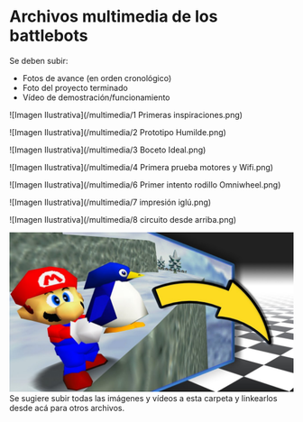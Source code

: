 # Archivos multimedia de los battlebots

Se deben subir:
- Fotos de avance (en orden cronológico)
- Foto del proyecto terminado
- Vídeo de demostración/funcionamiento

![Imagen Ilustrativa](/multimedia/1 Primeras inspiraciones.png)

![Imagen Ilustrativa](/multimedia/2 Prototipo Humilde.png)

![Imagen Ilustrativa](/multimedia/3 Boceto Ideal.png)

![Imagen Ilustrativa](/multimedia/4 Primera prueba motores y Wifi.png)

![Imagen Ilustrativa](/multimedia/6 Primer intento rodillo Omniwheel.png)

![Imagen Ilustrativa](/multimedia/7 impresión iglú.png)

![Imagen Ilustrativa](/multimedia/8 circuito desde arriba.png)

![Imagen Ilustrativa](/multimedia/mario64.png)
Se sugiere subir todas las imágenes y vídeos a esta carpeta y linkearlos desde acá para otros archivos. 
